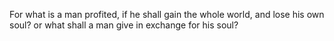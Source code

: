 For what is a man profited, if he shall gain the whole world, and lose his own soul? or what shall a man give in exchange for his soul?
